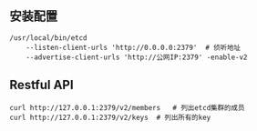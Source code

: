 ## 安装配置

```shell
/usr/local/bin/etcd 
	--listen-client-urls 'http://0.0.0.0:2379' 	# 侦听地址
	--advertise-client-urls 'http://公网IP:2379' -enable-v2
```

## Restful API

```shell
curl http://127.0.0.1:2379/v2/members	# 列出etcd集群的成员
curl http://127.0.0.1:2379/v2/keys	# 列出所有的key
```

